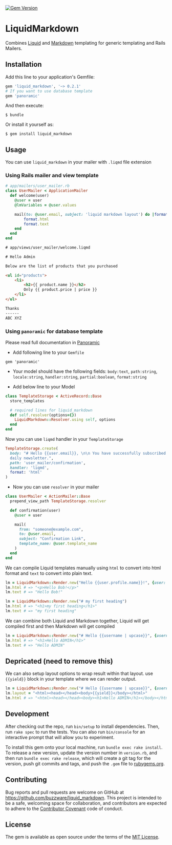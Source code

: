 [![Gem Version](https://badge.fury.io/rb/liquid_markdown.svg)](https://badge.fury.io/rb/liquid_markdown)

# LiquidMarkdown

Combines [Liquid](https://github.com/Shopify/liquid) and [Markdown](https://daringfireball.net/projects/markdown/) templating
for generic templating and Rails Mailers.

## Installation

Add this line to your application's Gemfile:

```ruby
gem 'liquid_markdown', '~> 0.2.1'
# If you want to use database template
gem 'panoramic'
```

And then execute:

    $ bundle

Or install it yourself as:

    $ gem install liquid_markdown

## Usage

You can use `liquid_markdown` in your mailer with `.liqmd` file extension

### Using Rails mailer and view template

```ruby
# app/mailers/user_mailer.rb
class UserMailer < ApplicationMailer
  def welcome(user)
    @user = user
    @lmVariables = @user.values

    mail(to: @user.email, subject: 'liquid markdown layout') do |format|
        format.html
        format.text
    end
  end
end
```

```html
# app/views/user_mailer/welcome.liqmd

# Hello Admin

Below are the list of products that you purchased

<ul id="products">
    <li>
        <h2>{{ product.name }}</h2>
        Only {{ product.price | price }}
    </li>
</ul>

Thanks
------
ABC XYZ
```

### Using `panoramic` for database template

Please read full documentation in [Panoramic](https://github.com/andreapavoni/panoramic/blob/master/README.md)

* Add following line to your `Gemfile`

```
gem 'panoramic'
```

* Your model should have the following fields: `body:text`, `path:string`,
`locale:string`, `handler:string`, `partial:boolean`, `format:string`

* Add below line to your Model

```ruby
class TemplateStorage < ActiveRecord::Base
  store_templates

  # required lines for liquid_markdown
  def self.resolver(options={})
    LiquidMarkdown::Resolver.using self, options
  end
end
```

Now you can use `liqmd` handler in your `TemplateStorage`

```ruby
TemplateStorage.create(
  body: "# Hello {{user.email}}, \n\n You have successfully subscribed to our
  daily newsletter.",
  path: 'user_mailer/confirmation',
  handler: 'liqmd',
  format: 'html'
)
```

* Now you can use `resolver` in your mailer

```ruby
class UserMailer < ActionMailer::Base
  prepend_view_path TemplateStorage.resolver

  def confirmation(user)
    @user = user

    mail(
      from: "someone@example.com",
      to: @user.email,
      subject: "Confirmation Link",
      template_name: @user.template_name
    )
  end
end
```

We can compile Liquid templates manually using `html` to convert into html format and `text` to convert into plain text.

```ruby
lm = LiquidMarkdown::Render.new("Hello {{user.profile.name}}!", {user: {profile: {name: 'Bob'}}})
lm.html # => "<p>Hello Bob!</p>"
lm.text # => "Hello Bob!"
```

```ruby
lm = LiquidMarkdown::Render.new("# my first heading") 
lm.html # => "<h1>my first heading</h1>"
lm.text # => "my first heading"
```

We can combine both Liquid and Markdown together, Liquid will get compiled first and then Markdown will get compiled

```ruby
lm = LiquidMarkdown::Render.new("# Hello {{username | upcase}}", {username: 'Admin'})
lm.html # => "<h1>Hello ADMIN</h1>"
lm.text # => "Hello ADMIN"
```

## Depricated (need to remove this)
We can also setup layout options to wrap result within that layout. use `{{yield}}` block in your template where we can render output.

```ruby
lm = LiquidMarkdown::Render.new("# Hello {{username | upcase}}", {username: 'Admin'})
lm.layout = "<html><head></head><body>{{yield}}</body></html>"
lm.html # => "<html><head></head><body><h1>Hello ADMIN</h1></body></html>"
```

## Development

After checking out the repo, run `bin/setup` to install dependencies. Then, run `rake spec` to run the tests. You can also run `bin/console` for an interactive prompt that will allow you to experiment.

To install this gem onto your local machine, run `bundle exec rake install`. To release a new version, update the version number in `version.rb`, and then run `bundle exec rake release`, which will create a git tag for the version, push git commits and tags, and push the `.gem` file to [rubygems.org](https://rubygems.org).

## Contributing

Bug reports and pull requests are welcome on GitHub at https://github.com/buzzware/liquid_markdown. This project is intended to be a safe, welcoming space for collaboration, and contributors are expected to adhere to the [Contributor Covenant](http://contributor-covenant.org) code of conduct.


## License

The gem is available as open source under the terms of the [MIT License](http://opensource.org/licenses/MIT).

